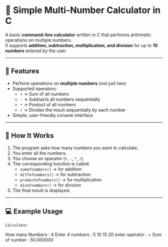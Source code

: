 # 🧮 Simple Multi-Number Calculator in C

A basic **command-line calculator** written in C that performs arithmetic operations on multiple numbers.  
It supports **addition, subtraction, multiplication, and division** for up to **10 numbers** entered by the user.

---

## 🚀 Features

- Perform operations on **multiple numbers** (not just two)
- Supported operators:
  - `+` → Sum of all numbers  
  - `-` → Subtracts all numbers sequentially  
  - `*` → Product of all numbers  
  - `/` → Divides the result sequentially by each number  
- Simple, user-friendly console interface  

---

## 🧠 How It Works

1. The program asks how many numbers you want to calculate.
2. You enter all the numbers.
3. You choose an operator (`+`, `-`, `*`, `/`).
4. The corresponding function is called:
   - `sumofnumbers()` → for addition  
   - `diffofnumbers()` → for subtraction  
   - `productofnumbers()` → for multiplication  
   - `divofnumbers()` → for division  
5. The final result is displayed.

---

## 💻 Example Usage

    Calculator
How many Numbers : 4
Enter 4 numbers : 5 10 15 20
enter operator : +
Sum of number : 50.000000
